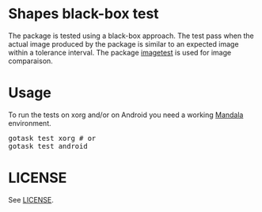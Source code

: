 # Shapes black-box test

The package is tested using a black-box approach. The test pass when
the actual image produced by the package is similar to an expected
image within a tolerance interval. The package
[imagetest](https://github.com/remogatto/imagetest) is used for image
comparaison.

# Usage

To run the tests on xorg and/or on Android you need a working
[Mandala](https://github.com/remogatto/mandala) environment.

<pre>
gotask test xorg # or
gotask test android
</pre>

# LICENSE

See [LICENSE](LICENSE).
